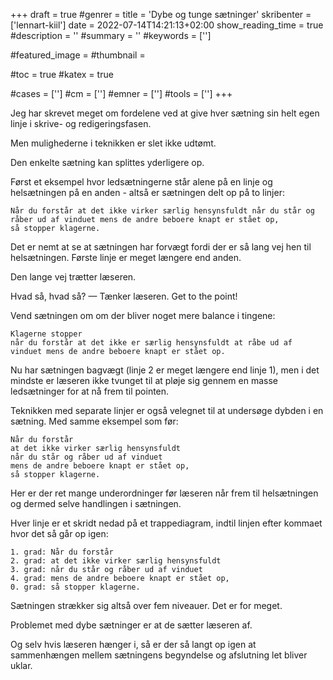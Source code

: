 +++
draft = true
#genrer =
title = 'Dybe og tunge sætninger'
skribenter = ['lennart-kiil']
date = 2022-07-14T14:21:13+02:00
show_reading_time = true
#description = ''
#summary = ''
#keywords = ['']

#featured_image =
#thumbnail =

#toc = true
#katex = true

#cases = ['']
#cm = ['']
#emner = ['']
#tools = ['']
+++

Jeg har skrevet meget om fordelene ved at give hver sætning sin helt egen linje i skrive- og redigeringsfasen.

Men mulighederne i teknikken er slet ikke udtømt. 

Den enkelte sætning kan splittes yderligere op.

Først et eksempel hvor ledsætningerne står alene på en linje og helsætningen på en anden - altså er sætningen delt op på to linjer:




```
Når du forstår at det ikke virker særlig hensynsfuldt når du står og råber ud af vinduet mens de andre beboere knapt er stået op,
så stopper klagerne.
```

Det er nemt at se at sætningen har forvægt fordi der er så lang vej hen til helsætningen.
Første linje er meget længere end anden.

Den lange vej trætter læseren.

Hvad så, hvad så? — Tænker læseren.
Get to the point!


Vend sætningen om om der bliver noget mere balance i tingene:

```
Klagerne stopper
når du forstår at det ikke er særlig hensynsfuldt at råbe ud af vinduet mens de andre beboere knapt er stået op.

```

Nu har sætningen bagvægt (linje 2 er meget længere end linje 1), men i det mindste er læseren ikke tvunget til at pløje sig gennem en masse ledsætninger for at nå frem til pointen.

Teknikken med separate linjer er også velegnet til at undersøge dybden i en sætning.
Med samme eksempel som før:

```
Når du forstår
at det ikke virker særlig hensynsfuldt
når du står og råber ud af vinduet
mens de andre beboere knapt er stået op,
så stopper klagerne.
```

Her er der ret mange underordninger før læseren når frem til helsætningen og dermed selve handlingen i sætningen.

Hver linje er et skridt nedad på et trappediagram, indtil linjen efter kommaet hvor det så går op igen:


```
1. grad: Når du forstår
2. grad: at det ikke virker særlig hensynsfuldt
3. grad: når du står og råber ud af vinduet
4. grad: mens de andre beboere knapt er stået op,
0. grad: så stopper klagerne.
```

Sætningen strækker sig altså over fem niveauer.
Det er for meget.


Problemet med dybe sætninger er at de sætter læseren af.

Og selv hvis læseren hænger i, så er der så langt op igen at sammenhængen mellem sætningens begyndelse og afslutning let bliver uklar.
